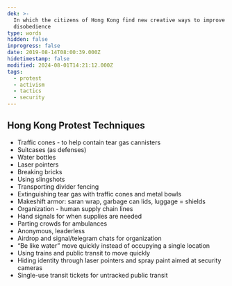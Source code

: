 ```yaml
---
dek: >-
  In which the citizens of Hong Kong find new creative ways to improve on public
  disobedience
type: words
hidden: false
inprogress: false
date: 2019-08-14T08:00:39.000Z
hidetimestamp: false
modified: 2024-08-01T14:21:12.000Z
tags:
  - protest
  - activism
  - tactics
  - security
---
```


## Hong Kong Protest Techniques

- Traffic cones - to help contain tear gas cannisters
- Suitcases (as defenses)
- Water bottles
- Laser pointers
- Breaking bricks
- Using slingshots
- Transporting divider fencing
- Extinguishing tear gas with traffic cones and metal bowls
- Makeshift armor: saran wrap, garbage can lids, luggage = shields
- Organization - human supply chain lines
- Hand signals for when supplies are needed
- Parting crowds for ambulances
- Anonymous, leaderless
- Airdrop and signal/telegram chats for organization
- “Be like water” move quickly instead of occupying a single location
- Using trains and public transit to move quickly
- Hiding identity through laser pointers and spray paint aimed at security cameras
- Single-use transit tickets for untracked public transit
